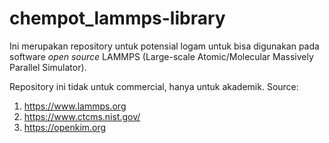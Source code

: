 # chempot_lammps-library

Ini merupakan repository untuk potensial logam untuk bisa digunakan pada software _open source_ LAMMPS (Large-scale Atomic/Molecular Massively Parallel Simulator).

Repository ini tidak untuk commercial, hanya untuk akademik.
Source:
1. https://www.lammps.org
2. https://www.ctcms.nist.gov/
3. https://openkim.org
